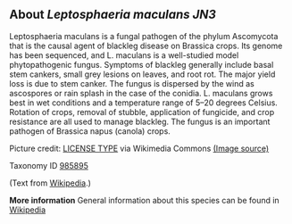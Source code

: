 **About *Leptosphaeria maculans JN3***
-------------------------
Leptosphaeria maculans is a fungal pathogen of the phylum Ascomycota 
that is the causal agent of blackleg disease on Brassica crops. Its 
genome has been sequenced, and L. maculans is a well-studied model 
phytopathogenic fungus. Symptoms of blackleg generally include basal 
stem cankers, small grey lesions on leaves, and root rot. The major 
yield loss is due to stem canker. The fungus is dispersed by the wind 
as ascospores or rain splash in the case of the conidia. L. maculans 
grows best in wet conditions and a temperature range of 5–20 degrees 
Celsius. Rotation of crops, removal of stubble, application of 
fungicide, and crop resistance are all used to manage blackleg. The 
fungus is an important pathogen of Brassica napus (canola) crops.


Picture credit: [LICENSE TYPE]() via Wikimedia Commons [(Image source)]()

Taxonomy ID [985895](https://www.uniprot.org/taxonomy/985895)

(Text from [Wikipedia](https://en.wikipedia.org/).)

**More information**
General information about this species can be found in [Wikipedia](https://en.wikipedia.org/wiki/Leptosphaeria_maculans)
